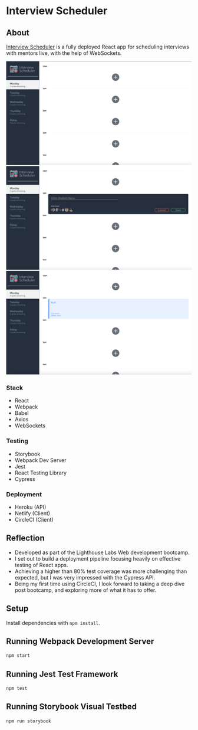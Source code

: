 # Interview Scheduler

## About
[Interview Scheduler](https://nifty-poincare-b9a997.netlify.app/ "Interview Scheduler Home Page") is a fully deployed React app for scheduling interviews with mentors live, with the help of WebSockets.

![Empty](./screenshots/empty.png)
![Form](./screenshots/form.png)
![Show](./screenshots/show.png)

### Stack
- React 
- Webpack
- Babel
- Axios
- WebSockets

### Testing
- Storybook
- Webpack Dev Server
- Jest
- React Testing Library
- Cypress

### Deployment
- Heroku (API)
- Netlify (Client)
- CircleCI (Client)

## Reflection
- Developed as part of the Lighthouse Labs Web development bootcamp.
- I set out to build a deployment pipeline focusing heavily on effective testing of React apps.
- Achieving a higher than 80% test coverage was more challenging than expected, but I was very impressed with the Cypress API.
- Being my first time using CircleCI, I look forward to taking a deep dive post bootcamp, and exploring more of what it has to offer.

## Setup

Install dependencies with `npm install`.

## Running Webpack Development Server

```sh
npm start
```

## Running Jest Test Framework

```sh
npm test
```

## Running Storybook Visual Testbed

```sh
npm run storybook
```